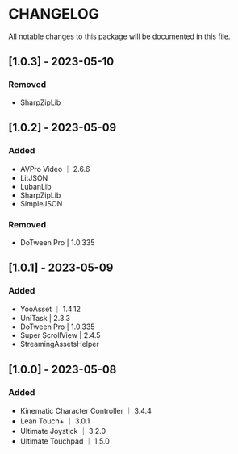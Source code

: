 # CHANGELOG

All notable changes to this package will be documented in this file.

## [1.0.3] - 2023-05-10

### Removed

- SharpZipLib

## [1.0.2] - 2023-05-09

### Added

- AVPro Video ｜ 2.6.6
- LitJSON
- LubanLib
- SharpZipLib
- SimpleJSON

### Removed

- DoTween Pro | 1.0.335

## [1.0.1] - 2023-05-09

### Added

- YooAsset ｜ 1.4.12
- UniTask | 2.3.3
- DoTween Pro | 1.0.335
- Super ScrollView | 2.4.5
- StreamingAssetsHelper

## [1.0.0] - 2023-05-08

### Added

- Kinematic Character Controller ｜ 3.4.4
- Lean Touch+ ｜ 3.0.1
- Ultimate Joystick ｜ 3.2.0
- Ultimate Touchpad ｜ 1.5.0
